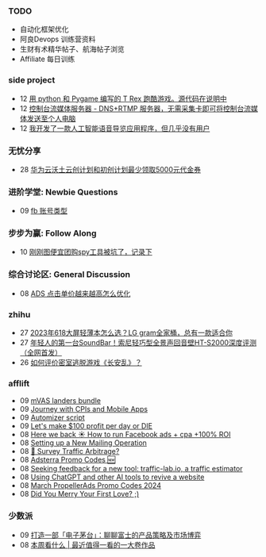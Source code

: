 ### TODO
-  自动化框架优化
-  阿良Devops 训练营资料
-  生财有术精华帖子、航海帖子浏览
-  Affiliate 每日训练

### side project
<!-- sideproject:START -->
-  12 [用 python 和 Pygame 编写的 T Rex 跑酷游戏。源代码在说明中](https://www.youtube.com/watch?v=pZySIXSelCA)
-  12 [控制台流媒体服务器 - DNS+RTMP 服务器，无需采集卡即可将控制台流媒体发送至个人电脑](https://github.com/Aioros/console-streaming-server)
-  12 [我开发了一款人工智能语音导览应用程序，但几乎没有用户](https://www.reddit.com/r/SideProject/comments/18gpp0e/ive_built_an_ai_audio_tour_app_but_have_almost_no/)<!-- sideproject:END -->


### 无忧分享
<!-- ruyo:START -->
-  28 [华为云沃土云创计划和初创计划最少领取5000元代金券](https://51.ruyo.net/18617.html)<!-- ruyo:END -->

### 进阶学堂: Newbie Questions
<!-- advertcn1:START -->
-  09 [fb 账号类型](https://www.advertcn.com/thread-114282-1-1.html)<!-- advertcn1:END -->

### 步步为赢: Follow Along
<!-- advertcn2:START -->
-  10 [刚刚图便宜团购spy工具被坑了，记录下](https://www.advertcn.com/thread-113954-1-1.html)<!-- advertcn2:END -->

### 综合讨论区: General Discussion
<!-- advertcn3:START -->
-  08 [ADS 点击单价越来越高怎么优化](https://www.advertcn.com/thread-114272-1-1.html)<!-- advertcn3:END -->


### zhihu
<!-- zhihu:START -->
-  27 [2023年618大屏轻薄本怎么选？LG gram全家桶，总有一款适合你](http://zhuanlan.zhihu.com/p/632641888?utm_campaign=rss&utm_medium=rss&utm_source=rss&utm_content=title)
-  27 [年轻人的第一台SoundBar！索尼轻巧型全景声回音壁HT-S2000深度评测（全网首发）](http://zhuanlan.zhihu.com/p/630990296?utm_campaign=rss&utm_medium=rss&utm_source=rss&utm_content=title)
-  26 [如何评价密室逃脱游戏《长安乱》？](http://www.zhihu.com/question/563950552/answer/3045961312?utm_campaign=rss&utm_medium=rss&utm_source=rss&utm_content=title)<!-- zhihu:END -->

### afflift
<!-- afflift:START -->
-  09 [mVAS landers bundle](https://afflift.com/f/threads/mvas-landers-bundle.12774/)
-  09 [Journey with CPIs and Mobile Apps](https://afflift.com/f/threads/journey-with-cpis-and-mobile-apps.12762/)
-  09 [Automizer script](https://afflift.com/f/threads/automizer-script.12757/)
-  09 [Let&#39;s make $100 profit per day or DIE](https://afflift.com/f/threads/lets-make-100-profit-per-day-or-die.11969/)
-  08 [Here we back ☀️ How to run Facebook ads + cpa +100% ROI](https://afflift.com/f/threads/here-we-back-%E2%98%80%EF%B8%8F-how-to-run-facebook-ads-cpa-100-roi.12146/)
-  08 [Setting up a New Mailing Operation](https://afflift.com/f/threads/setting-up-a-new-mailing-operation.12771/)
-  08 [🚦 Survey Traffic Arbitrage?](https://afflift.com/f/threads/%F0%9F%9A%A6-survey-traffic-arbitrage.12508/)
-  08 [Adsterra Promo Codes 🆕](https://afflift.com/f/threads/adsterra-promo-codes-%F0%9F%86%95.12769/)
-  08 [Seeking feedback for a new tool: traffic-lab.io, a traffic estimator](https://afflift.com/f/threads/seeking-feedback-for-a-new-tool-traffic-lab-io-a-traffic-estimator.12301/)
-  08 [Using ChatGPT and other AI tools to revive a website](https://afflift.com/f/threads/using-chatgpt-and-other-ai-tools-to-revive-a-website.12532/)
-  08 [March PropellerAds Promo Codes 2024](https://afflift.com/f/threads/march-propellerads-promo-codes-2024.12746/)
-  08 [Did You Merry Your First Love? ;&rpar;](https://afflift.com/f/threads/did-you-merry-your-first-love.12751/)<!-- afflift:END -->

### 少数派
<!-- sspai:START -->
-  09 [打造一部「电子茅台」：聊聊富士的产品策略及市场博弈](https://sspai.com/post/87038)
-  08 [本周看什么 | 最近值得一看的一大卷作品](https://sspai.com/post/87049)<!-- sspai:END -->
